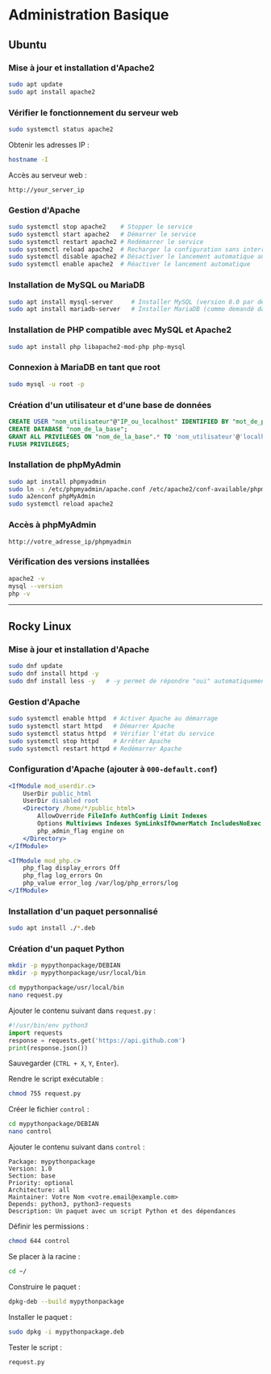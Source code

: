 # Administration Basique

## Ubuntu

### Mise à jour et installation d'Apache2
```bash
sudo apt update
sudo apt install apache2
```

### Vérifier le fonctionnement du serveur web
```bash
sudo systemctl status apache2
```

Obtenir les adresses IP :
```bash
hostname -I
```
Accès au serveur web :
```
http://your_server_ip
```

### Gestion d'Apache
```bash
sudo systemctl stop apache2    # Stopper le service
sudo systemctl start apache2   # Démarrer le service
sudo systemctl restart apache2 # Redémarrer le service
sudo systemctl reload apache2  # Recharger la configuration sans interrompre les connexions
sudo systemctl disable apache2 # Désactiver le lancement automatique au démarrage
sudo systemctl enable apache2  # Réactiver le lancement automatique
```

### Installation de MySQL ou MariaDB
```bash
sudo apt install mysql-server     # Installer MySQL (version 8.0 par défaut)
sudo apt install mariadb-server   # Installer MariaDB (comme demandé dans le TP)
```

### Installation de PHP compatible avec MySQL et Apache2
```bash
sudo apt install php libapache2-mod-php php-mysql
```

### Connexion à MariaDB en tant que root
```bash
sudo mysql -u root -p
```

### Création d'un utilisateur et d'une base de données
```sql
CREATE USER "nom_utilisateur"@"IP_ou_localhost" IDENTIFIED BY "mot_de_passe";
CREATE DATABASE "nom_de_la_base";
GRANT ALL PRIVILEGES ON "nom_de_la_base".* TO 'nom_utilisateur'@'localhost';
FLUSH PRIVILEGES;
```

### Installation de phpMyAdmin
```bash
sudo apt install phpmyadmin
sudo ln -s /etc/phpmyadmin/apache.conf /etc/apache2/conf-available/phpmyadmin.conf
sudo a2enconf phpMyAdmin
sudo systemctl reload apache2
```

### Accès à phpMyAdmin
```
http://votre_adresse_ip/phpmyadmin
```

### Vérification des versions installées
```bash
apache2 -v
mysql --version
php -v
```

---

## Rocky Linux

### Mise à jour et installation d'Apache
```bash
sudo dnf update
sudo dnf install httpd -y
sudo dnf install less -y   # -y permet de répondre "oui" automatiquement
```

### Gestion d'Apache
```bash
sudo systemctl enable httpd  # Activer Apache au démarrage
sudo systemctl start httpd   # Démarrer Apache
sudo systemctl status httpd  # Vérifier l'état du service
sudo systemctl stop httpd    # Arrêter Apache
sudo systemctl restart httpd # Redémarrer Apache
```

### Configuration d'Apache (ajouter à `000-default.conf`)
```apache
<IfModule mod_userdir.c>
    UserDir public_html
    UserDir disabled root
    <Directory /home/*/public_html>
        AllowOverride FileInfo AuthConfig Limit Indexes
        Options Multiviews Indexes SymLinksIfOwnerMatch IncludesNoExec
        php_admin_flag engine on
    </Directory>
</IfModule>

<IfModule mod_php.c>
    php_flag display_errors Off
    php_flag log_errors On
    php_value error_log /var/log/php_errors/log
</IfModule>
```

### Installation d'un paquet personnalisé
```bash
sudo apt install ./*.deb
```

### Création d'un paquet Python
```bash
mkdir -p mypythonpackage/DEBIAN
mkdir -p mypythonpackage/usr/local/bin

cd mypythonpackage/usr/local/bin
nano request.py
```

Ajouter le contenu suivant dans `request.py` :
```python
#!/usr/bin/env python3
import requests
response = requests.get('https://api.github.com')
print(response.json())
```

Sauvegarder (`CTRL + X`, `Y`, `Enter`).

Rendre le script exécutable :
```bash
chmod 755 request.py
```

Créer le fichier `control` :
```bash
cd mypythonpackage/DEBIAN
nano control
```

Ajouter le contenu suivant dans `control` :
```
Package: mypythonpackage
Version: 1.0
Section: base
Priority: optional
Architecture: all
Maintainer: Votre Nom <votre.email@example.com>
Depends: python3, python3-requests
Description: Un paquet avec un script Python et des dépendances
```

Définir les permissions :
```bash
chmod 644 control
```

Se placer à la racine :
```bash
cd ~/
```

Construire le paquet :
```bash
dpkg-deb --build mypythonpackage
```

Installer le paquet :
```bash
sudo dpkg -i mypythonpackage.deb
```

Tester le script :
```bash
request.py
```

